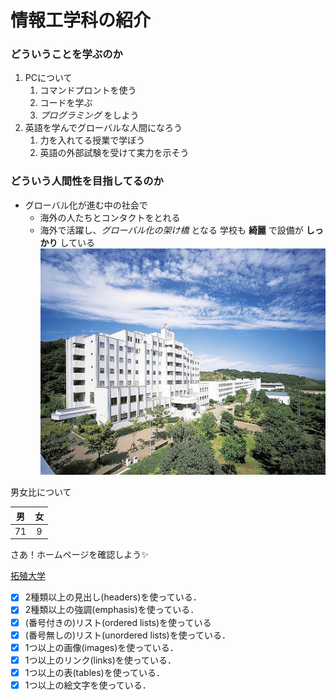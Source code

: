 # 情報工学科の紹介
<!-- Markdown記法を使って学科の紹介ページを作る -->
### どういうことを学ぶのか
1. PCについて
   1. コマンドプロントを使う
   1. コードを学ぶ
   1.  *プログラミング* をしよう
1. 英語を学んでグローバルな人間になろう
   1. 力を入れてる授業で学ぼう
   1. 英語の外部試験を受けて実力を示そう
 ### どういう人間性を目指してるのか
 - グローバル化が進む中の社会で
    - 海外の人たちとコンタクトをとれる
    - 海外で活躍し、*グローバル化の架け橋* となる
学校も **綺麗** で設備が **しっかり** している
![Takushoku University](hachioji.jpg "八王子国際キャンパス")

男女比について

 |男|女|
 |:---:|:---:|
 | 71 | 9 |

 さあ！ホームページを確認しよう:sparkles:
 
 [拓殖大学](http://www.takushoku-u.ac.jp "Takushoku University")
<!-- この部分より上に記述を追加して下のチェックボックスで確認する -->
- [x] 2種類以上の見出し(headers)を使っている．
- [x] 2種類以上の強調(emphasis)を使っている．
- [x] (番号付きの)リスト(ordered lists)を使っている
- [x] (番号無しの)リスト(unordered lists)を使っている．
- [x] 1つ以上の画像(images)を使っている．
- [x] 1つ以上のリンク(links)を使っている．
- [x] 1つ以上の表(tables)を使っている．
- [x] 1つ以上の絵文字を使っている．
